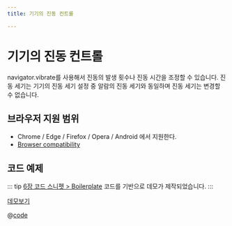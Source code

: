 ```yaml
---
title: 기기의 진동 컨트롤

---
```

# 기기의 진동 컨트롤
navigator.vibrate를 사용해서 진동의 발생 횟수나 진동 시간을 조정할 수 있습니다. 진동 세기는 기기의 진동 세기 설정 중 알람의 진동 세기와 동일하며 진동 세기는 변경할 수 없습니다.

## 브라우저 지원 범위
- Chrome / Edge / Firefox / Opera / Android 에서 지원한다. 
- [Browser compatibility](https://developer.mozilla.org/en-US/docs/Web/API/Navigator/vibrate#browser_compatibility)

## 코드 예제
::: tip 
[6장 코드 스니펫 > Boilerplate](https://the-next-web-research-lab.github.io/fe-dev/code-snippets/UIComponent/Boilerplate.html) 코드를 기반으로 데모가 제작되었습니다.
:::

[데모보기](https://the-next-web-research-lab.github.io/docs/next-web-research/WebApis/vibrate.html)

@[code](@/docs/next-web-research/WebApis/vibrate.html)
